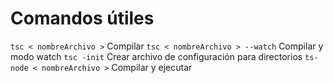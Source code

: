 # Comandos útiles

`tsc < nombreArchivo >`  Compilar
`tsc < nombreArchivo > --watch`  Compilar y modo watch
`tsc -init` Crear archivo de configuración para directorios
`ts-node < nombreArchivo >` Compilar y ejecutar